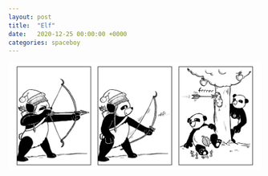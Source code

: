```yaml
---
layout: post
title:  "Elf"
date:   2020-12-25 00:00:00 +0000
categories: spaceboy
---
```


[![Elf](spaceboy/41%20-%20elf.png)](spaceboy/41%20-%20elf.png)

